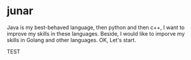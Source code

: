 # junar

Java is my best-behaved language, then python and then c++, I want to improve my skills in these languages. Beside, I would like to imporve my skills in Golang and other languages. OK, Let's start.

TEST
